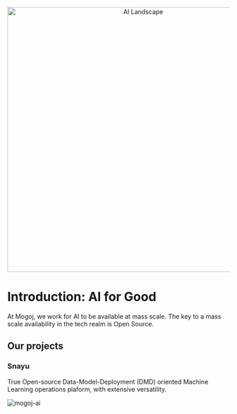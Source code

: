 <p  align="center"><img src="https://raw.githubusercontent.com/Mogoj-AI/.github/main/Image-1.png" alt="AI Landscape" width="600" /></p>

# Introduction: AI for Good
At Mogoj, we work for AI to be available at mass scale. The key to a mass scale availability in the tech realm is Open Source.
## Our projects
### Snayu
True Open-source Data-Model-Deployment (DMD) oriented Machine Learning operations plaform, with extensive versatility.
<p align="left"> <img src="https://komarev.com/ghpvc/?username=mogoj-ai&label=Profile%20views&color=0e75b6&style=flat" alt="mogoj-ai" /> </p>
